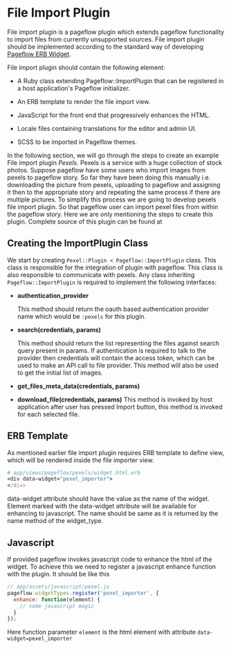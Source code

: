 # File Import Plugin

File import plugin is a pageflow plugin which extends pageflow functionality 
to import files from currently unsupported sources. File import plugin
should be implemented according to the standard way of developing [Pageflow ERB Widget](creating_widget_types/with_erb_templates.md).

File import plugin should contain the following element:

* A Ruby class extending Pageflow::ImportPlugin that can be registered in
  a host application's Pageflow initializer. 

* An ERB template to render the file import view.

* JavaScript for the front end that progressively enhances the HTML.

* Locale files containing translations for the editor and admin UI.

* SCSS to be imported in Pageflow themes.

In the following section, we will go through the steps to create an example File import plugin *Pexels*.
Pexels is a service with a huge collection of stock photos. Suppose pageflow have some users who import
images from pexels to pageflow story. So far they have been doing this manually i.e. downloading the picture
from pexels, uploading to pageflow and assigning it then to the appropriate story and repeating the same process
if there are multiple pictures. To simplify this process we are going to develop pexels file import plugin.
So that pageflow user can import pexel files from within the pageflow story.
Here we are only mentioning the steps to create this plugin. Complete source of this plugin can be found at


## Creating the ImportPlugin Class

We start by creating `Pexel::Plugin < Pageflow::ImportPlugin` class. This class is responsible 
for the integration of plugin with pageflow. This class is also responsible to communicate with pexels.
Any class inheriting `Pageflow::ImportPlugin` is required to implement the following interfaces:

* **authentication_provider**

  This method should return the oauth based authentication provider name which would be `:pexels`
  for this plugin.

* **search(credentials, params)**

  This method should return the list representing the files against search query present in params.
  If authentication is required to talk to the provider then credentials will contain the access token,
  which can be used to make an API call to file provider. This method will also be used to get the initial
  list of images.

* **get_files_meta_data(credentials, params)**
  


* **download_file(credentials, params)**
  This method is invoked by host application after user has pressed Import button, this method is invoked
  for each selected file.


## ERB Template
As mentioned earlier file import plugin requires ERB template to define view, which will be
rendered inside the file importer view.

```ruby
# app/views/pageflow/pexels/widget.html.erb
<div data-widget="pexel_importer">
</div>
```

data-widget attribute should have the value as the name of the widget. Element marked with the data-widget
attribute will be available for enhancing to javascript. The name should be same as it is returned by the 
name method of the widget_type.


## Javascript
If provided pageflow invokes javascript code to enhance the html of the widget. To achieve this we need
to register a javascript enhance function with the plugin. It should be like this

```javascript
// app/assets/javascript/pexel.js
pageflow.widgetTypes.register('pexel_importer', {
  enhance: function(element) {
    // some javascript magic
  }
});
```

Here function parameter `element` is the html element with attribute `data-widget=pexel_importer`


